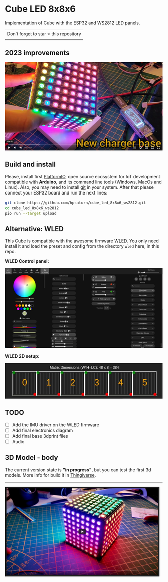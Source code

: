 # Cube LED 8x8x6

Implementation of Cube with the ESP32 and WS2812 LED panels.

<table>
	<tr>
		<td>
			Don't forget to star ⭐ this repository
		</td>
	</tr>
</table>

## 2023 improvements

[![2023 Improvements](photos/improvements_video.jpg)](https://youtu.be/n3Il7YY6cuw?si=VEuiso4gGK9vzJ8l)

## Build and install

Please, install first [PlatformIO](http://platformio.org/), open source ecosystem for IoT development compatible with **Arduino**, and its command line tools (Windows, MacOs and Linux). Also, you may need to install [git](http://git-scm.com/) in your system. After that please connect your ESP32 board and run the next lines:

``` bash
git clone https://github.com/hpsaturn/cube_led_8x8x6_ws2812.git
cd cube_led_8x8x6_ws2812 
pio run --target upload
```

## Alternative: WLED

This Cube is compatible with the awesome firmware [WLED](https://github.com/Aircoookie/WLED#readme). You only need install it and load the preset and config from the directory `wled` here, in this repo.

**WLED Control panel:**

![WLED Control Panel](photos/wled01.jpg)

**WLED 2D setup:**

![WLED 2D setuo](photos/wled00.jpg)

## TODO

- [ ] Add the IMU driver on the WLED firmware
- [ ] Add final electronics diagram
- [ ] Add final base 3dprint files
- [ ] Audio

## 3D Model - body

The current version state is **"in progress"**, but you can test the first 3d models. More info for build it in [Thingiverse](https://www.thingiverse.com/hpsaturn/about).

---

<a href="https://youtu.be/KPNUmPd9I_Y" target="_blank"><img src="https://github.com/hpsaturn/cube_led_8x8x6_ws2812/blob/master/photos/youtube.jpg" alt="3D Cube LED 8x8x6" width="484" border="5" /></a>
